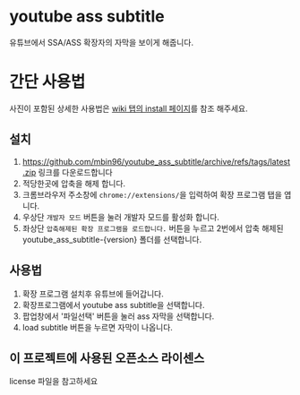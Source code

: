# youtube ass subtitle
유튜브에서 SSA/ASS 확장자의 자막을 보이게 해줍니다.

# 간단 사용법
사진이 포함된 상세한 사용법은 [wiki 탭의 install 페이지](https://github.com/mbin96/youtube_ass_subtitle/wiki/install)를 참조 해주세요.
## 설치
1. https://github.com/mbin96/youtube_ass_subtitle/archive/refs/tags/latest.zip 링크를 다운로드합니다
2. 적당한곳에 압축을 해제 합니다.
3. 크롬브라우저 주소창에 `chrome://extensions/`을 입력하여 확장 프로그램 탭을 엽니다.
4. 우상단 `개발자 모드` 버튼을 눌러 개발자 모드를 활성화 합니다.
5. 좌상단 `압축해제된 확장 프로그램을 로드합니다.` 버튼을 누르고 2번에서 압축 해제된 youtube_ass_subtitle-{version} 폴더를 선택합니다. 

## 사용법
1. 확장 프로그램 설치후 유튜브에 들어갑니다.
2. 확장프로그램에서 youtube ass subtitle을 선택합니다.
3. 팝업창에서 '파일선택' 버튼을 눌러 ass 자막을 선택합니다.
4. load subtitle 버튼을 누르면 자막이 나옵니다.

## 이 프로젝트에 사용된 오픈소스 라이센스
license 파일을 참고하세요
